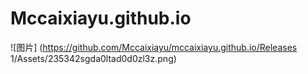 # Mccaixiayu.github.io
![图片]
(https://github.com/Mccaixiayu/mccaixiayu.github.io/Releases 1/Assets/235342sgda0ltad0d0zl3z.png)
